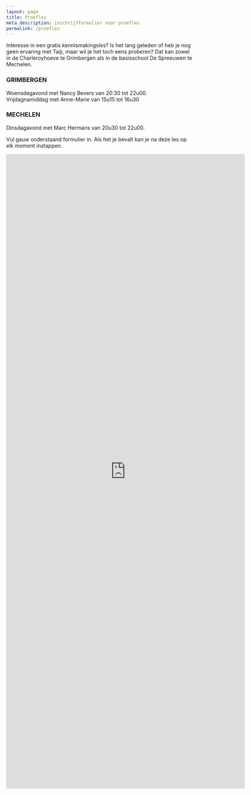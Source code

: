 ```yaml
---
layout: page
title: Proefles
meta_description: inschrijfformulier voor proefles
permalink: /proefles
---
```

Interesse in een gratis kennismakingsles?  Is het lang geleden of heb je nog geen ervaring met Taiji, maar wil je het toch eens proberen? Dat kan zowel in de Charleroyhoeve te Grimbergen als in de basisschool De Spreeuwen te Mechelen.  

### GRIMBERGEN

Woensdagavond met Nancy Bevers van 20:30 tot 22u00.\
Vrijdagnamiddag met Anne-Marie van 15u15 tot 16u30  

### MECHELEN

Dinsdagavond met Marc Hermans van 20u30 tot 22u00.

Vul gauw onderstaand formulier in. Als het je bevalt kan je na deze les op elk moment instappen.  

<iframe src="https://docs.google.com/forms/d/e/1FAIpQLSe6T9Pj-goMFEYfw5MaCrvUfiKM19GRptHd2Awg2o-zEAT1rA/viewform?embedded=true" width="640" height="1700" frameborder="0" marginheight="0" marginwidth="0">Loading…</iframe>